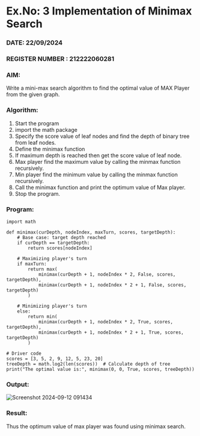 # Ex.No: 3  Implementation of Minimax Search
### DATE: 22/09/2024                                                                        
### REGISTER NUMBER : 212222060281
### AIM: 
Write a mini-max search algorithm to find the optimal value of MAX Player from the given graph.
### Algorithm:
1. Start the program
2. import the math package
3. Specify the score value of leaf nodes and find the depth of binary tree from leaf nodes.
4. Define the minimax function
5. If maximum depth is reached then get the score value of leaf node.
6. Max player find the maximum value by calling the minmax function recursively.
7. Min player find the minimum value by calling the minmax function recursively.
8. Call the minimax function  and print the optimum value of Max player.
9. Stop the program. 

### Program:
```
import math

def minimax(curDepth, nodeIndex, maxTurn, scores, targetDepth):
    # Base case: target depth reached
    if curDepth == targetDepth:
        return scores[nodeIndex]

    # Maximizing player's turn
    if maxTurn:
        return max(
            minimax(curDepth + 1, nodeIndex * 2, False, scores, targetDepth),
            minimax(curDepth + 1, nodeIndex * 2 + 1, False, scores, targetDepth)
        )

    # Minimizing player's turn
    else:
        return min(
            minimax(curDepth + 1, nodeIndex * 2, True, scores, targetDepth),
            minimax(curDepth + 1, nodeIndex * 2 + 1, True, scores, targetDepth)
        )

# Driver code
scores = [3, 5, 2, 9, 12, 5, 23, 20]
treeDepth = math.log2(len(scores))  # Calculate depth of tree
print("The optimal value is:", minimax(0, 0, True, scores, treeDepth))
```

### Output:


![Screenshot 2024-09-12 091434](https://github.com/user-attachments/assets/47e320d8-0349-4bc0-b971-3af5a083606e)

### Result:
Thus the optimum value of max player was found using minimax search.
